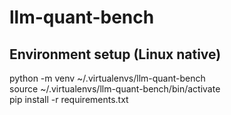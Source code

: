 # llm-quant-bench

## Environment setup (Linux native)
python -m venv ~/.virtualenvs/llm-quant-bench <br>
source ~/.virtualenvs/llm-quant-bench/bin/activate <br>
pip install -r requirements.txt <br>
